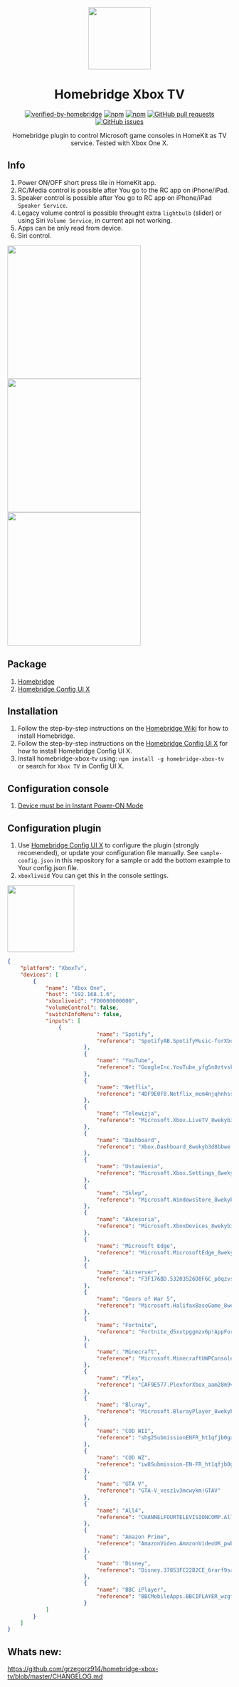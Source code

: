 <p align="center">
  <a href="https://github.com/grzegorz914/homebridge-xbox-tv"><img src="https://github.com/grzegorz914/homebridge-xbox-tv/blob/master/graphics/xbox.png" height="140"></a>
</p>

<span align="center">

# Homebridge Xbox TV
[![verified-by-homebridge](https://badgen.net/badge/homebridge/verified/purple)](https://github.com/homebridge/homebridge/wiki/Verified-Plugins) [![npm](https://badgen.net/npm/dt/homebridge-xbox-tv?color=purple)](https://www.npmjs.com/package/homebridge-xbox-tv) [![npm](https://badgen.net/npm/v/homebridge-xbox-tv?color=purple)](https://www.npmjs.com/package/homebridge-xbox-tv) [![GitHub pull requests](https://img.shields.io/github/issues-pr/grzegorz914/homebridge-xbox-tv.svg)](https://github.com/grzegorz914/homebridge-xbox-tv/pulls)
[![GitHub issues](https://img.shields.io/github/issues/grzegorz914/homebridge-xbox-tv.svg)](https://github.com/grzegorz914/homebridge-xbox-tv/issues)

Homebridge plugin to control Microsoft game consoles in HomeKit as TV service. Tested with Xbox One X.

</span>

## Info
1. Power ON/OFF short press tile in HomeKit app.
2. RC/Media control is possible after You go to the RC app on iPhone/iPad.
3. Speaker control is possible after You go to RC app on iPhone/iPad `Speaker Service`.
4. Legacy volume control is possible throught extra `lightbulb` (slider) or using Siri `Volume Service`, in current api not working.
5. Apps can be only read from device.
6. Siri control.


<p align="left">
  <a href="https://github.com/grzegorz914/homebridge-xbox-tv"><img src="https://github.com/grzegorz914/homebridge-xbox-tv/blob/master/graphics/homekit.png" height="300"></a>  <a href="https://github.com/grzegorz914/homebridge-xbox-tv"><img src="https://github.com/grzegorz914/homebridge-xbox-tv/blob/master/graphics/inputs.png" height="300"></a>  <a href="https://github.com/grzegorz914/homebridge-xbox-tv"><img src="https://github.com/grzegorz914/homebridge-xbox-tv/blob/master/graphics/RC.png" height="300"></a>
</p>

## Package
1. [Homebridge](https://github.com/homebridge/homebridge)
2. [Homebridge Config UI X](https://github.com/oznu/homebridge-config-ui-x)

## Installation
1. Follow the step-by-step instructions on the [Homebridge Wiki](https://github.com/homebridge/homebridge/wiki) for how to install Homebridge.
2. Follow the step-by-step instructions on the [Homebridge Config UI X](https://github.com/oznu/homebridge-config-ui-x/wiki) for how to install Homebridge Config UI X.
3. Install homebridge-xbox-tv using: `npm install -g homebridge-xbox-tv` or search for `Xbox TV` in Config UI X.

## Configuration console
1. [Device must be in Instant Power-ON Mode](https://support-origin.xbox.com/en-ZA/xbox-one/console/learn-about-power-modes)

## Configuration plugin
1. Use [Homebridge Config UI X](https://github.com/oznu/homebridge-config-ui-x) to configure the plugin (strongly recomended), or update your configuration file manually. See `sample-config.json` in this repository for a sample or add the bottom example to Your config.json file.
2. `xboxliveid` You can get this in the console settings.

<p align="left">
  <a href="https://github.com/grzegorz914/homebridge-xbox-tv"><img src="https://github.com/grzegorz914/homebridge-xbox-tv/blob/master/graphics/ustawienia.png" height="150"></a>
</p>

```json
{
    "platform": "XboxTv",
    "devices": [
        {
            "name": "Xbox One",
            "host": "192.168.1.6",
            "xboxliveid": "FD0000000000",
            "volumeControl": false,
            "switchInfoMenu": false,
            "inputs": [
                {
                            "name": "Spotify",
                            "reference": "SpotifyAB.SpotifyMusic-forXbox_zpdnekdrzrea0!App"
                        },
                        {
                            "name": "YouTube",
                            "reference": "GoogleInc.YouTube_yfg5n0ztvskxp!App"
                        },
                        {
                            "name": "Netflix",
                            "reference": "4DF9E0F8.Netflix_mcm4njqhnhss8!App"
                        },
                        {
                            "name": "Telewizja",
                            "reference": "Microsoft.Xbox.LiveTV_8wekyb3d8bbwe!Microsoft.Xbox.LiveTV.Application"
                        },
                        {
                            "name": "Dashboard",
                            "reference": "Xbox.Dashboard_8wekyb3d8bbwe!Xbox.Dashboard.Application"
                        },
                        {
                            "name": "Ustawienia",
                            "reference": "Microsoft.Xbox.Settings_8wekyb3d8bbwe!Xbox.Settings.Application"
                        },
                        {
                            "name": "Sklep",
                            "reference": "Microsoft.WindowsStore_8wekyb3d8bbwe!App"
                        },
                        {
                            "name": "Akcesoria",
                            "reference": "Microsoft.XboxDevices_8wekyb3d8bbwe!App"
                        },
                        {
                            "name": "Microsoft Edge",
                            "reference": "Microsoft.MicrosoftEdge_8wekyb3d8bbwe!MicrosoftEdge"
                        },
                        {
                            "name": "Airserver",
                            "reference": "F3F176BD.53203526D8F6C_p8qzvses5c8me!AirServer"
                        },
                        {
                            "name": "Gears of War 5",
                            "reference": "Microsoft.HalifaxBaseGame_8wekyb3d8bbwe!HalifaxGameShip"
                        },
                        {
                            "name": "Fortnite",
                            "reference": "Fortnite_d5xxtpggmzx6p!AppFortnite"
                        },
                        {
                            "name": "Minecraft",
                            "reference": "Microsoft.MinecraftUWPConsole_8wekyb3d8bbwe!App"
                        },
                        {
                            "name": "Plex",
                            "reference": "CAF9E577.PlexforXbox_aam28m9va5cke!App"
                        },
                        {
                            "name": "Bluray",
                            "reference": "Microsoft.BlurayPlayer_8wekyb3d8bbwe!Xbox.BlurayPlayer.Application"
                        },
                        {
                            "name": "COD WII",
                            "reference": "shg2SubmissionENFR_ht1qfjb0gaftw!S2Boot"
                        },
                        {
                            "name": "COD WZ",
                            "reference": "iw8Submission-EN-FR_ht1qfjb0gaftw!iw8"
                        },
                        {
                            "name": "GTA V",
                            "reference": "GTA-V_vesz1v3mcwykm!GTAV"
                        },
                        {
                            "name": "All4",
                            "reference": "CHANNELFOURTELEVISIONCOMP.All4_e1252dwpj85a4!vstest.executionengine.universal.App"
                        },
                        {
                            "name": "Amazon Prime",
                            "reference": "AmazonVideo.AmazonVideoUK_pwbj9vvecjh7j!App"
                        },
                        {
                            "name": "Disney",
                            "reference": "Disney.37853FC22B2CE_6rarf9sa4v8jt!App"
                        },
                        {
                            "name": "BBC iPlayer",
                            "reference": "BBCMobileApps.BBCIPLAYER_wzgfedwv7gft2!App"
                        }
            ]
        }
    ]
}
```

## Whats new:
https://github.com/grzegorz914/homebridge-xbox-tv/blob/master/CHANGELOG.md
